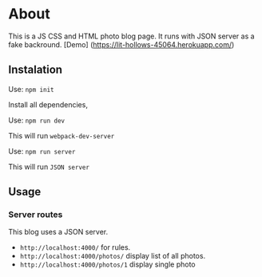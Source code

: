 # About

This is a JS CSS and HTML photo blog page. It runs with JSON server as a fake backround.
[Demo] (https://lit-hollows-45064.herokuapp.com/)

## Instalation

Use: `npm init`

Install all dependencies,

Use: `npm run dev`

This will run `webpack-dev-server`

Use: `npm run server`

This will run `JSON server`

## Usage

### Server routes

This blog uses a JSON server.

- `http://localhost:4000/` for rules.
- `http://localhost:4000/photos/` display list of all photos.
- `http://localhost:4000/photos/1` display single photo
